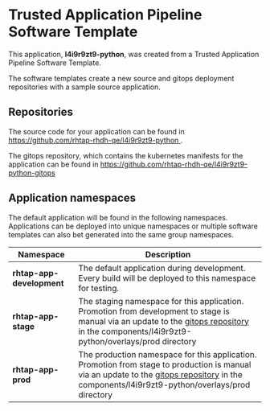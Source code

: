 # Trusted Application Pipeline Software Template

This application, **l4i9r9zt9-python**, was created from a Trusted Application Pipeline Software Template.

The software templates create a new source and gitops deployment repositories with a sample source application. 

## Repositories

The source code for your application can be found in [https://github.com/rhtap-rhdh-qe/l4i9r9zt9-python ](https://github.com/rhtap-rhdh-qe/l4i9r9zt9-python ).
 
The gitops repository, which contains the kubernetes manifests for the application can be found in 
[https://github.com/rhtap-rhdh-qe/l4i9r9zt9-python-gitops ](https://github.com/rhtap-rhdh-qe/l4i9r9zt9-python-gitops ) 

## Application namespaces 

The default application will be found in the following namespaces. Applications can be deployed into unique namespaces or multiple software templates can also bet generated into the same group namespaces.  

|  Namespace   |  Description   |  
| -------- | -------- |   
| **rhtap-app-development** | The default application during development. Every build will be deployed to this namespace for testing. | 
| **rhtap-app-stage** | The staging namespace for this application. Promotion from development to stage is manual via an update to the [gitops repository](https://github.com/rhtap-rhdh-qe/l4i9r9zt9-python-gitops ) in the components/l4i9r9zt9-python/overlays/prod directory |  
| **rhtap-app-prod** | The production namespace for this application. Promotion from stage to production is manual via an update to the [gitops repository](https://github.com/rhtap-rhdh-qe/l4i9r9zt9-python-gitops ) in the components/l4i9r9zt9-python/overlays/prod directory | 